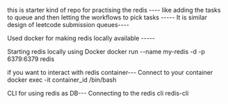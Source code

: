 this is starter kind of repo for practising the redis ----
like adding the tasks to queue and then letting the workflows to pick tasks -----
It is similar design of leetcode submission queues----



Used docker for making redis locally available -----

Starting redis locally using Docker
docker run --name my-redis -d -p 6379:6379 redis

if you want to interact with redis container---
Connect to your container
docker exec -it container_id /bin/bash

CLI for using redis as DB---
Connecting to the redis cli
redis-cli





